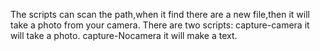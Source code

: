 The scripts can scan the path,when it find there are a new file,then it will take a photo from your camera.
There are two scripts:
capture-camera  it will take a photo.
capture-Nocamera it will make a text.